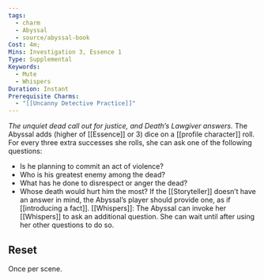 ```yaml
---
tags:
  - charm
  - Abyssal
  - source/abyssal-book
Cost: 4m; 
Mins: Investigation 3, Essence 1
Type: Supplemental
Keywords:
  - Mute
  - Whispers
Duration: Instant
Prerequisite Charms:
  - "[[Uncanny Detective Practice]]"
---
```

*The unquiet dead call out for justice, and Death’s Lawgiver answers.*
The Abyssal adds (higher of [[Essence]] or 3) dice on a [[profile character]] roll. For every three extra successes she rolls, she can ask one of the following questions:
 - Is he planning to commit an act of violence? 
 - Who is his greatest enemy among the dead?
 - What has he done to disrespect or anger the dead? 
 - Whose death would hurt him the most? If the [[Storyteller]] doesn’t have an answer in mind, the Abyssal’s player should provide one, as if [[introducing a fact]].
[[Whispers]]: The Abyssal can invoke her [[Whispers]] to ask an additional question. She can wait until after using her other questions to do so.
## Reset 
Once per scene.